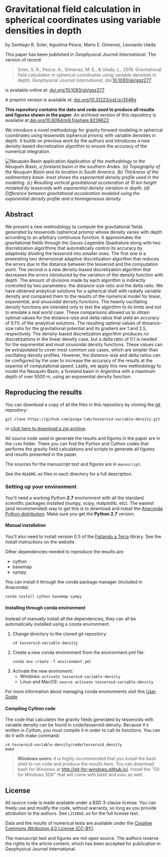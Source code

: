 # Gravitational field calculation in spherical coordinates using variable densities in depth

by
Santiago R. Soler,
Agustina Pesce,
Mario E. Gimenez,
Leonardo Uieda

This paper has been published in *Geophysical Journal International*.
The version of record

> Soler, S. R., Pesce, A., Gimenez, M. E., & Uieda, L., 2019. Gravitational field
> calculation in spherical coordinates using variable densities in depth,
> *Geophysical Journal International*,
> doi:[10.1093/gji/ggz277](https://doi.org/10.1093/gji/ggz277)

is available online at: [doi.org/10.1093/gji/ggz277](https://doi.org/10.1093/gji/ggz277)

A preprint version is available at:
[doi.org/10.31223/osf.io/3548g](https://doi.org/10.31223/osf.io/3548g)

**This repository contains the data and code used to produce all results and figures shown
in the paper.**
An archived version of this repository is available at
[doi.org/10.6084/m9.figshare.8239622](https://doi.org/10.6084/m9.figshare.8239622)

We introduce a novel methodology for gravity forward modeling in spherical coordinates
using tesseroids (spherical prisms) with variable densities in depth. It builds on
previous work by the authors and introduces a new density-based discretization algorithm
to ensure the accuracy of the numerical integration.

![Neuquén Basin application](neuquen-basin-application.jpg)
*Application of the methodology to the Neuquén Basin, a foreland basin in the southern
Andes. (a) Topography of the Neuquén Basin and its location in South America. (b)
Thickness of the sedimentary basin. Inset shows the exponential density profile used in
the modeling. (c) Resulting vertical gravitational acceleration at 10 km height modeled
by tesseroids with exponential density variation in depth. (d) Difference between
gravitational acceleration modeled using the exponential density profile and a
homogeneous density.*

## Abstract

We present a new methodology to compute the gravitational fields generated by
tesseroids (spherical prisms) whose density varies with depth according to
an arbitrary continuous function.
It approximates the gravitational fields through the Gauss-Legendre Quadrature along
with two discretization algorithms that automatically control its accuracy by adaptively
dividing the tesseroid into smaller ones.
The first one is a preexisting two dimensional adaptive discretization algorithm that
reduces the errors due to the distance between the tesseroid and the computation point.
The second is a new density-based discretization algorithm that
decreases the errors introduced by the variation of the density function with depth.
The amount of divisions made by each algorithm is indirectly controlled
by two parameters: the distance-size ratio and the delta ratio.
We have obtained analytical solutions for a spherical shell with radially variable
density and compared them to the results of the numerical model for linear,
exponential, and sinusoidal density functions.
The heavily oscillating density functions are intended only to test the algorithm to its
limits and not to emulate a real world case.
These comparisons allowed us to obtain optimal values for the distance-size and
delta ratios that yield an accuracy of 0.1% of the analytical solutions.
The resulting optimal values of distance-size ratio for the gravitational potential and
its gradient are 1 and 2.5, respectively.
The density-based discretization algorithm produces no discretizations in the linear
density case, but a delta ratio of 0.1 is needed for the exponential and most sinusoidal
density functions.
These values can be extrapolated to cover most common use cases, which are simpler than
oscillating density profiles.
However, the distance-size and delta ratios can be configured by the user to increase
the accuracy of the results at the expense of computational speed.
Lastly, we apply this new methodology to model the Neuquén Basin, a foreland basin in
Argentina with a maximum depth of over 5000 m, using an exponential density function.

## Reproducing the results

You can download a copy of all the files in this repository by cloning the
[git](https://git-scm.com/) repository:

    git clone https://github.com/pinga-lab/tesseroid-variable-density.git

or [click here to download a zip archive](https://github.com/pinga-lab/tesseroid-variable-density/archive/master.zip).

All source code used to generate the results and figures in the paper are in
the `code` folder. There you can find the Python and Cython codes that
performs the gravity field calculations and scripts to generate all figures and results
presented in the paper.

The sources for the manuscript text and figures are in `manuscript`.

See the `README.md` files in each directory for a full description.


### Setting up your environment

You'll need a working Python **2.7** environment with all the standard
scientific packages installed (numpy, scipy, matplotlib, etc).  The easiest
(and recommended) way to get this is to download and install the
[Anaconda Python distribution](http://continuum.io/downloads#all).
Make sure you get the **Python 2.7** version.

#### Manual installation

You'll also need to install version 0.5 of the
[Fatiando a Terra](http://www.fatiando.org/) library.
See the install instructions on the website.

Other dependencies needed to reproduce the results are:

* cython
* basemap
* sympy

You can install it through the conda package manager (included in Anaconda):

```
conda install cython basemap sympy
```

#### Installing through conda environment

Instead of manually install all the dependencies, they can all be automatically
installed using a conda environment.

1. Change directory to the cloned git repository:
    ```
    cd tesseroid-variable-density
    ```
1. Create a new conda environment from the environment.yml file:
    ```
    conda env create -f environment.yml
    ```
1. Activate the new enviroment:
    * Windows: `activate tesseroid-variable-density`
    * Linux and MacOS: `source activate tesseroid-variable-density`

For more information about managing conda environments visit this
[User Guide](https://conda.io/docs/user-guide/tasks/manage-environments.html)

#### Compiling Cython code

The code that calculates the gravity fields generated by tesseroids with
variable density can be found in code/tesseroid-density. Because it's written
in Cython, you must compile it in order to call its functions. You can do it
with make command:

```
cd tesseroid-variable-density/code/tesseroid_density
make
```

> **Windows users:** It is highly recommended that you install the bash shell
> to run code and produce the results here.
> You can download bash for Windows at http://git-for-windows.github.io/.
> Install the "Git for Windows SDK" that will come with bash and `make` as
> well.


## License

All source code is made available under a BSD 3-clause license.  You can freely
use and modify the code, without warranty, so long as you provide attribution
to the authors.  See `LICENSE.md` for the full license text.

Data and the results of numerical tests are available under the
[Creative Commons Attribution 4.0 License (CC-BY)](https://creativecommons.org/licenses/by/4.0/).

The manuscript text and figures are not open source. The authors reserve the
rights to the article content, which has been accepted for publication in
Geophysical Journal International.
